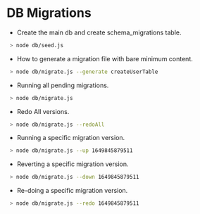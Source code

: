 
# DB Migrations

* Create the main db and create schema_migrations table.
```sh
 > node db/seed.js
```

* How to generate a migration file with bare minimum content.
```sh
 > node db/migrate.js --generate createUserTable
```

* Running all pending migrations.
```sh
 > node db/migrate.js
```

* Redo All versions.
```sh
 > node db/migrate.js --redoAll
```

* Running a specific migration version.
```sh
 > node db/migrate.js --up 1649845879511
```

* Reverting a specific migration version.
```sh
 > node db/migrate.js --down 1649845879511
```

* Re-doing a specific migration version.
```sh
 > node db/migrate.js --redo 1649845879511
```

